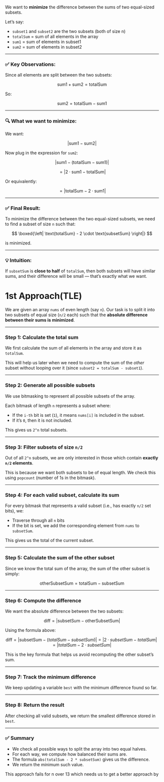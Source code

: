 
We want to **minimize** the difference between the sums of two equal-sized subsets.

Let’s say:

- `subset1` and `subset2` are the two subsets (both of size n)
- `totalSum` = sum of all elements in the array
- `sum1` = sum of elements in subset1
- `sum2` = sum of elements in subset2

---

### ✅ Key Observations:

Since all elements are split between the two subsets:

$$
\text{sum1} + \text{sum2} = \text{totalSum}
$$

So:

$$
\text{sum2} = \text{totalSum} - \text{sum1}
$$

---

### 🔍 What we want to minimize:

We want:

$$
\left| \text{sum1} - \text{sum2} \right|
$$

Now plug in the expression for `sum2`:

$$
\left| \text{sum1} - (\text{totalSum} - \text{sum1}) \right|
$$

$$
= \left| 2 \cdot \text{sum1} - \text{totalSum} \right|
$$

Or equivalently:

$$
= \left| \text{totalSum} - 2 \cdot \text{sum1} \right|
$$

---

### ✅ Final Result:

To minimize the difference between the two equal-sized subsets,
we need to find a subset of size `n` such that:

$$
\boxed{\left| \text{totalSum} - 2 \cdot \text{subsetSum} \right|}
$$

is minimized.

---

### 💡 Intuition:

If `subsetSum` is **close to half** of `totalSum`, then both subsets will have similar sums, and their difference will be small — that’s exactly what we want.

# 1st Approach(TLE)

We are given an array `nums` of even length (say `n`).
Our task is to split it into two subsets of equal size (`n/2` each) such that the **absolute difference between their sums is minimized**.

---

### **Step 1: Calculate the total sum**

We first calculate the sum of all elements in the array and store it as `totalSum`.

This will help us later when we need to compute the sum of the *other* subset without looping over it (since `subset2 = totalSum - subset1`).

---

### **Step 2: Generate all possible subsets**

We use bitmasking to represent all possible subsets of the array.

Each bitmask of length `n` represents a subset where:

- If the `i-th` bit is set (`1`), it means `nums[i]` is included in the subset.
- If it’s `0`, then it is not included.

This gives us `2^n` total subsets.

---

### **Step 3: Filter subsets of size `n/2`**

Out of all `2^n` subsets, we are only interested in those which contain **exactly `n/2` elements**.

This is because we want both subsets to be of equal length.
We check this using `popcount` (number of 1s in the bitmask).

---

### **Step 4: For each valid subset, calculate its sum**

For every bitmask that represents a valid subset (i.e., has exactly `n/2` set bits), we:

- Traverse through all `n` bits
- If the bit is set, we add the corresponding element from `nums` to `subsetSum`.

This gives us the total of the current subset.

---

### **Step 5: Calculate the sum of the other subset**

Since we know the total sum of the array, the sum of the other subset is simply:

$$
\text{otherSubsetSum} = \text{totalSum} - \text{subsetSum}
$$

---

### **Step 6: Compute the difference**

We want the absolute difference between the two subsets:

$$
\text{diff} = |\text{subsetSum} - \text{otherSubsetSum}|
$$

Using the formula above:

$$
\text{diff} = |\text{subsetSum} - (totalSum - subsetSum)|
= |2 \cdot subsetSum - totalSum|
= |totalSum - 2 \cdot subsetSum|
$$

This is the key formula that helps us avoid recomputing the other subset’s sum.

---

### **Step 7: Track the minimum difference**

We keep updating a variable `best` with the minimum difference found so far.

---

### **Step 8: Return the result**

After checking all valid subsets, we return the smallest difference stored in `best`.

---

### ✅ Summary

- We check all possible ways to split the array into two equal halves.
- For each way, we compute how balanced their sums are.
- The formula `abs(totalSum - 2 * subsetSum)` gives us the difference.
- We return the minimum such value.

This approach fails for n over 13 which needs us to get a better approach by